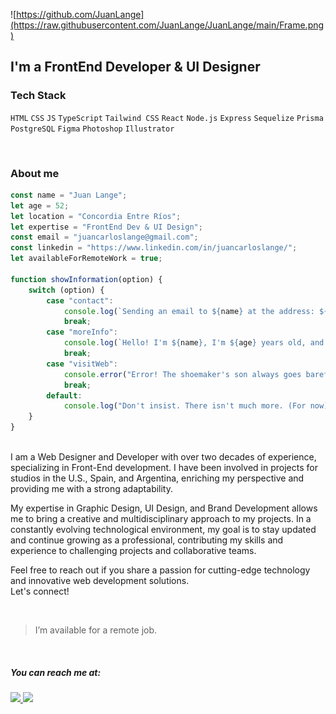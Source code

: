 ![https://github.com/JuanLange](https://raw.githubusercontent.com/JuanLange/JuanLange/main/Frame.png)

## I'm a FrontEnd Developer & UI Designer


### Tech Stack
 `HTML`  `CSS`  `JS`  `TypeScript`  `Tailwind CSS`  `React`  `Node.js`  `Express`  `Sequelize`  `Prisma`  `PostgreSQL`  `Figma`  `Photoshop`  `Illustrator`
 
<br>

### About me

```javascript
const name = "Juan Lange";
let age = 52;
let location = "Concordia Entre Ríos";
let expertise = "FrontEnd Dev & UI Design";
const email = "juancarloslange@gmail.com";
const linkedin = "https://www.linkedin.com/in/juancarloslange/";
let availableForRemoteWork = true;

function showInformation(option) {
    switch (option) {
        case "contact":
            console.log(`Sending an email to ${name} at the address: ${email}`);
            break;
        case "moreInfo":
            console.log(`Hello! I'm ${name}, I'm ${age} years old, and I'm located in ${location}. My expertise is in ${expertise}.`);
            break;
        case "visitWeb":
            console.error("Error! The shoemaker's son always goes barefoot.");
            break;
        default:
            console.log("Don't insist. There isn't much more. (For now).");
    }
}
```
<br>
I am a Web Designer and Developer with over two decades of experience, specializing in Front-End development.
I have been involved in projects for studios in the U.S., Spain, and Argentina, enriching my perspective and providing me with a strong adaptability.

My expertise in Graphic Design, UI Design, and Brand Development allows me to bring a creative and multidisciplinary approach to my projects.
In a constantly evolving technological environment, my goal is to stay updated and continue growing as a professional, contributing my skills and experience to challenging projects and collaborative teams.

Feel free to reach out if you share a passion for cutting-edge technology and innovative web development solutions.
<br>Let's connect!

<br>

> I’m available for a remote job.

<br>

##### You can reach me at:
<p>
  <a href="https://www.linkedin.com/in/juancarloslange">
    <img src="https://img.shields.io/badge/-Juan%20Lange-034fa1?logo=Linkedin&logoColor=white&link=https://www.linkedin.com/in/juancarloslange" />
  </a>
  <a href="mailto:juancarloslanges@gmail.com">
    <img src="https://img.shields.io/badge/-juancarloslange@gmail.com-034fa1?logo=Gmail&logoColor=white&link=mailto:juancarloslange@gmail.com" />
  </a>
</p>

